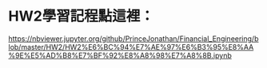 # HW2學習記程點這裡：  
https://nbviewer.jupyter.org/github/PrinceJonathan/Financial_Engineering/blob/master/HW2/HW2%E6%BC%94%E7%AE%97%E6%B3%95%E8%AA%9E%E5%AD%B8%E7%BF%92%E8%A8%98%E7%A8%8B.ipynb
